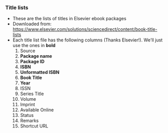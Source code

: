  ### Title lists
- These are the lists of titles in Elsevier ebook packages
- Downloaded from: https://www.elsevier.com/solutions/sciencedirect/content/book-title-lists
- Each title list file has the following columns (Thanks Elsevier!). We'll just use the ones in **bold**
    1. Source
    2. **Package name**
    3. **Package ID**
    4. **ISBN**
    5. **Unformatted ISBN**
    6. **Book Title**
    7. **Year**
    8. ISSN
    9. Series Title
    10. Volume
    11. Imprint
    12. Available Online
    13. Status
    14. Remarks
    15. Shortcut URL
 
